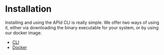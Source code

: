 # Installation

Installing and using the APId CLI is really simple. We offer two ways of using it, either via downloading the binary executable for your system, or by using our docker image.

* [CLI](cli.md)
* [Docker](docker.md)

